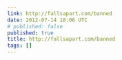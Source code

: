 ```yaml
---
link: http://fallsapart.com/banned
date: 2012-07-14 18:06 UTC
# published: false
published: true
title: http://fallsapart.com/banned
tags: []
---
```



